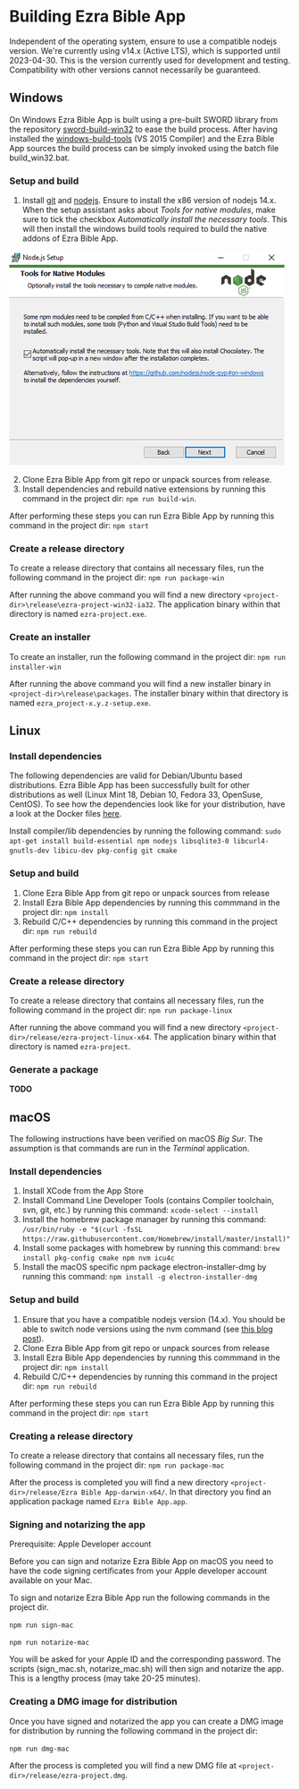 # Building Ezra Bible App

Independent of the operating system, ensure to use a compatible nodejs version. We're currently using v14.x (Active LTS), which is supported until 2023-04-30.
This is the version currently used for development and testing. Compatibility with other versions cannot necessarily be guaranteed.

## Windows

On Windows Ezra Bible App is built using a pre-built SWORD library from the repository [sword-build-win32](https://github.com/ezra-project/sword-build-win32) to ease the build process. After having installed the [windows-build-tools][windows-build-tools] (VS 2015 Compiler) and the Ezra Bible App sources the build process can be simply invoked using the batch file build_win32.bat.

### Setup and build


1. Install [git](https://git-scm.com/download/win) and [nodejs](https://nodejs.org). Ensure to install the x86 version of nodejs 14.x.
   When the setup assistant asks about *Tools for native modules*, make sure to tick the checkbox *Automatically install the necessary tools*. This will then install the windows build tools required to build the native addons of Ezra Bible App.

![Tools for native addons](https://raw.githubusercontent.com/ezra-bible-app/ezrabibleapp.net/master/assets/screenshots/nodejs_tools_for_native_addons.png)

2. Clone Ezra Bible App from git repo or unpack sources from release.
3. Install dependencies and rebuild native extensions by running this command in the project dir: `npm run build-win`.

After performing these steps you can run Ezra Bible App by running this command in the project dir: `npm start`

[windows-build-tools]: https://www.npmjs.com/package/windows-build-tools

### Create a release directory

To create a release directory that contains all necessary files, run the following command in the project dir: `npm run package-win`

After running the above command you will find a new directory `<project-dir>\release\ezra-project-win32-ia32`.
The application binary within that directory is named `ezra-project.exe`.

### Create an installer

To create an installer, run the following command in the project dir: `npm run installer-win`

After running the above command you will find a new installer binary in `<project-dir>\release\packages`.
The installer binary within that directory is named `ezra_project-x.y.z-setup.exe`.

## Linux

### Install dependencies

The following dependencies are valid for Debian/Ubuntu based distributions. Ezra Bible App has been successfully built for other distributions as well (Linux Mint 18, Debian 10, Fedora 33, OpenSuse, CentOS). To see how the dependencies look like for your distribution, have a look at the Docker files [here](https://github.com/ezra-project/ezra-project/tree/master/docker).

Install compiler/lib dependencies by running the following command: `sudo apt-get install build-essential npm nodejs libsqlite3-0 libcurl4-gnutls-dev libicu-dev pkg-config git cmake`

### Setup and build

1. Clone Ezra Bible App from git repo or unpack sources from release
2. Install Ezra Bible App dependencies by running this commmand in the project dir: `npm install`
3. Rebuild C/C++ dependencies by running this command in the project dir: `npm run rebuild`

After performing these steps you can run Ezra Bible App by running this command in the project dir: `npm start`

### Create a release directory

To create a release directory that contains all necessary files, run the following command in the project dir: `npm run package-linux`

After running the above command you will find a new directory `<project-dir>/release/ezra-project-linux-x64`.
The application binary within that directory is named `ezra-project`.

### Generate a package

**TODO**

## macOS

The following instructions have been verified on macOS _Big Sur_. The assumption is that commands are run in the _Terminal_ application.

### Install dependencies

1. Install XCode from the App Store
2. Install Command Line Developer Tools (contains Compiler toolchain, svn, git, etc.) by running this command: `xcode-select --install`   
2. Install the homebrew package manager by running this command: `/usr/bin/ruby -e "$(curl -fsSL https://raw.githubusercontent.com/Homebrew/install/master/install)"`
3. Install some packages with homebrew by running this command: `brew install pkg-config cmake npm nvm icu4c`
4. Install the macOS specific npm package electron-installer-dmg by running this command: `npm install -g electron-installer-dmg`

### Setup and build

1. Ensure that you have a compatible nodejs version (14.x). You should be able to switch node versions using the nvm command (see [this blog post](https://michael-kuehnel.de/node.js/2015/09/08/using-vm-to-switch-node-versions.html)).
2. Clone Ezra Bible App from git repo or unpack sources from release
3. Install Ezra Bible App dependencies by running this commmand in the project dir: `npm install`
4. Rebuild C/C++ dependencies by running this command in the project dir: `npm run rebuild`

After performing these steps you can run Ezra Bible App by running this command in the project dir: `npm start`

### Creating a release directory

To create a release directory that contains all necessary files, run the following command in the project dir: `npm run package-mac`

After the process is completed you will find a new directory `<project-dir>/release/Ezra Bible App-darwin-x64/`.
In that directory you find an application package named `Ezra Bible App.app`.

### Signing and notarizing the app

Prerequisite: Apple Developer account

Before you can sign and notarize Ezra Bible App on macOS you need to have the code signing certificates from your Apple developer account available on your Mac.

To sign and notarize Ezra Bible App run the following commands in the project dir.

`npm run sign-mac`

`npm run notarize-mac`

You will be asked for your Apple ID and the corresponding password. The scripts (sign_mac.sh, notarize_mac.sh) will then sign and notarize the app. This is a lengthy process (may take 20-25 minutes).

### Creating a DMG image for distribution

Once you have signed and notarized the app you can create a DMG image for distribution by running the following command in the project dir:

`npm run dmg-mac`

After the process is completed you will find a new DMG file at `<project-dir>/release/ezra-project.dmg`.
